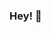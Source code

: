 ### Hey! 👋

<!--
**Toodles02/Toodles02** is a ✨ _special_ ✨ repository because its `README.md` (this file) appears on your GitHub profile.

Meet me:

- 🔭 I’m currently working on making mods/plugins for Minecraft
- 🌱 I’m currently learning Java and a little bit of databasing
- 💬 Ask me about Skript, I know a little bit about it, and I could possibly help!
- 😄 Pronouns: He/Him
- ⚡ Fun fact: A peanut is not actually a nut!
-->
